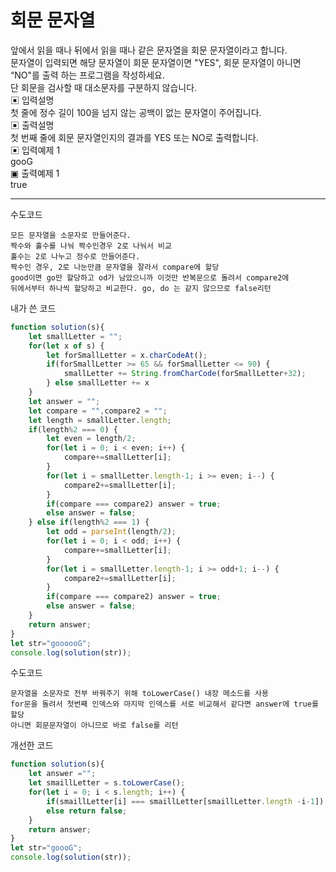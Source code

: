 # 회문 문자열
앞에서 읽을 때나 뒤에서 읽을 때나 같은 문자열을 회문 문자열이라고 합니다.      
문자열이 입력되면 해당 문자열이 회문 문자열이면 "YES", 회문 문자열이 아니면 “NO"를 출력 하는 프로그램을 작성하세요.      
단 회문을 검사할 때 대소문자를 구분하지 않습니다.      
▣ 입력설명    
첫 줄에 정수 길이 100을 넘지 않는 공백이 없는 문자열이 주어집니다.      
▣ 출력설명    
첫 번째 줄에 회문 문자열인지의 결과를 YES 또는 NO로 출력합니다.   
▣ 입력예제 1    
gooG    
▣ 출력예제 1    
true

---
수도코드
```
모든 문자열을 소문자로 만들어준다.
짝수와 홀수를 나눠 짝수인경우 2로 나눠서 비교
홀수는 2로 나누고 정수로 만들어준다.
짝수인 경우, 2로 나눈만큼 문자열을 잘라서 compare에 할당
good이면 go만 할당하고 od가 남았으니까 이것만 반복문으로 돌려서 compare2에
뒤에서부터 하나씩 할당하고 비교한다. go, do 는 같지 않으므로 false리턴
```

내가 쓴 코드
```js
function solution(s){
    let smallLetter = "";
    for(let x of s) {
        let forSmallLetter = x.charCodeAt();
        if(forSmallLetter >= 65 && forSmallLetter <= 90) {
            smallLetter += String.fromCharCode(forSmallLetter+32);
        } else smallLetter += x
    }
    let answer = "";
    let compare = "",compare2 = "";
    let length = smallLetter.length;
    if(length%2 === 0) {
        let even = length/2;
        for(let i = 0; i < even; i++) {
            compare+=smallLetter[i];
        }
        for(let i = smallLetter.length-1; i >= even; i--) {
            compare2+=smallLetter[i];
        }
        if(compare === compare2) answer = true;
        else answer = false;
    } else if(length%2 === 1) {
        let odd = parseInt(length/2);
        for(let i = 0; i < odd; i++) {
            compare+=smallLetter[i];
        }
        for(let i = smallLetter.length-1; i >= odd+1; i--) {
            compare2+=smallLetter[i];
        }
        if(compare === compare2) answer = true;
        else answer = false;
    }
    return answer;
}
let str="goooooG";
console.log(solution(str));
```
수도코드
```
문자열을 소문자로 전부 바꿔주기 위해 toLowerCase() 내장 메소드를 사용
for문을 돌려서 첫번째 인덱스와 마지막 인덱스를 서로 비교해서 같다면 answer에 true를 할당
아니면 회문문자열이 아니므로 바로 false를 리턴

```
개선한 코드
```js
function solution(s){
    let answer ="";
    let smaillLetter = s.toLowerCase();
    for(let i = 0; i < s.length; i++) {
        if(smaillLetter[i] === smaillLetter[smaillLetter.length -i-1]) answer = true;
        else return false;
    }
    return answer;
}
let str="goooG";
console.log(solution(str));
